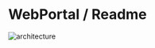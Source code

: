 # WebPortal / Readme

![architecture](https://github.com/DXBrazil/BradescoCustomSearch/blob/master/imgs/architecture.png)
